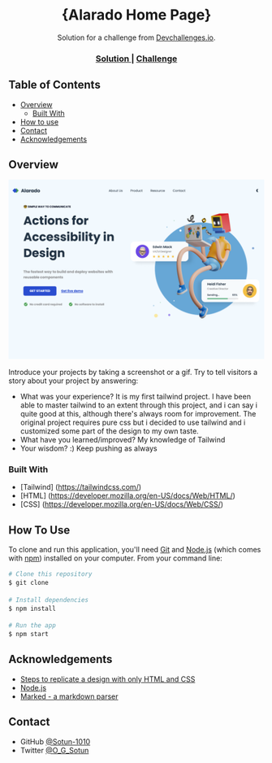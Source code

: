 <h1 align="center">{Alarado Home Page}</h1>

<div align="center">
   Solution for a challenge from  <a href="https://devchallenges.io/editor/solution/1520" target="_blank">Devchallenges.io</a>.
</div>

<div align="center">
  <h3>
    <a href="https://github.com/Sotun-1010/Alarodo-Homepage">
      Solution
    </a>
    <span> | </span>
    <a href="https://devchallenges.io/editor/solution/1520">
      Challenge
    </a>
  </h3>
</div>

<!-- TABLE OF CONTENTS -->

## Table of Contents

- [Overview](#overview)
  - [Built With](#built-with)
- [How to use](#how-to-use)
- [Contact](#contact)
- [Acknowledgements](#acknowledgements)

<!-- OVERVIEW -->

## Overview

![screenshot](screenshot.png)

Introduce your projects by taking a screenshot or a gif. Try to tell visitors a story about your project by answering:

- What was your experience? It is my first tailwind project. I have been able to master tailwind to an extent through this project, and i can say i quite good at this, although there's always room for improvement. The original project requires pure css but i decided to use tailwind and i customized some part of the design to my own taste.
- What have you learned/improved? My knowledge of Tailwind
- Your wisdom? :) Keep pushing as always

### Built With

<!-- This section should list any major frameworks that you built your project using. Here are a few examples.-->

- [Tailwind] (<https://tailwindcss.com/>)
- [HTML] (<https://developer.mozilla.org/en-US/docs/Web/HTML/>)
- [CSS] (<https://developer.mozilla.org/en-US/docs/Web/CSS/>)

## How To Use

<!-- Example:  -->

To clone and run this application, you'll need [Git](https://git-scm.com) and [Node.js](https://nodejs.org/en/download/) (which comes with [npm](http://npmjs.com)) installed on your computer. From your command line:

```bash
# Clone this repository
$ git clone 

# Install dependencies
$ npm install

# Run the app
$ npm start
```

## Acknowledgements

<!-- This section should list any articles or add-ons/plugins that helps you to complete the project. This is optional but it will help you in the future. For example -->

- [Steps to replicate a design with only HTML and CSS](https://devchallenges-blogs.web.app/how-to-replicate-design/)
- [Node.js](https://nodejs.org/)
- [Marked - a markdown parser](https://github.com/chjj/marked)

## Contact

- GitHub [@Sotun-1010](https://github.com/Sotun-1010)
- Twitter [@O_G_Sotun](https://twitter.com/O_G_Sotun?t=kRiO1YNhYKn8NJJnxTZ42A&s=03)